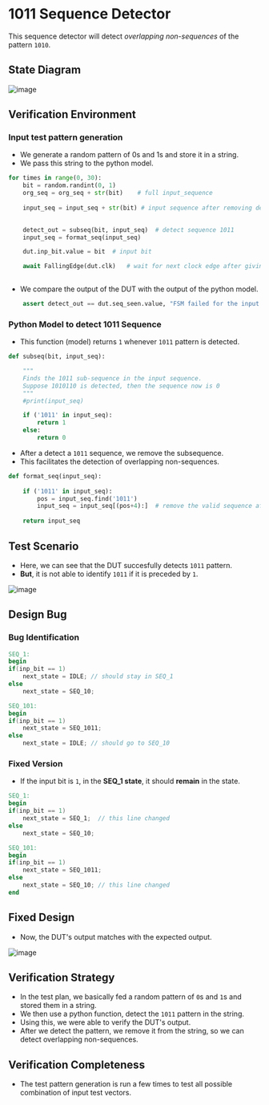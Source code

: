 # 1011 Sequence Detector

This sequence detector will detect *overlapping non-sequences* of the pattern ```1010```.

## State Diagram

![image](https://user-images.githubusercontent.com/66086031/181807213-096f0bdb-89e5-49d0-8422-bd8671787866.png)

## Verification Environment

### Input test pattern generation

- We generate a random pattern of 0s and 1s and store it in a string.
- We pass this string to the python model.

```py
for times in range(0, 30):
    bit = random.randint(0, 1)
    org_seq = org_seq + str(bit)    # full input_sequence
    
    input_seq = input_seq + str(bit) # input sequence after removing detected sequences
    

    detect_out = subseq(bit, input_seq)  # detect sequence 1011
    input_seq = format_seq(input_seq)

    dut.inp_bit.value = bit  # input bit

    await FallingEdge(dut.clk)   # wait for next clock edge after giving input
     
```

- We compare the output of the DUT with the output of the python model.

```python
    assert detect_out == dut.seq_seen.value, "FSM failed for the input sequence = {seq}".format(seq = org_seq)
```

### Python Model to detect 1011 Sequence

- This function (model) returns `1` whenever `1011` pattern is detected.

```python
def subseq(bit, input_seq):

    """
    Finds the 1011 sub-sequence in the input sequence.
    Suppose 1010110 is detected, then the sequence now is 0
    """
    #print(input_seq)    

    if ('1011' in input_seq):
        return 1
    else:
        return 0
```

- After a detect a `1011` sequence, we remove the subsequence.
- This facilitates the detection of overlapping non-sequences.


```python
def format_seq(input_seq):
    
    if ('1011' in input_seq):
        pos = input_seq.find('1011')
        input_seq = input_seq[(pos+4):]  # remove the valid sequence after it is detected       
    
    return input_seq
```

## Test Scenario

- Here, we can see that the DUT succesfully detects `1011` pattern.
- **But**, it is not able to identify `1011` if it is preceded by `1`.

![image](https://user-images.githubusercontent.com/66086031/180468040-63e96875-d569-4d37-a462-117dd348e9b4.png)

## Design Bug

### Bug Identification

```verilog
SEQ_1:
begin
if(inp_bit == 1)
    next_state = IDLE; // should stay in SEQ_1
else
    next_state = SEQ_10;
```

```verilog
SEQ_101:
begin
if(inp_bit == 1)
    next_state = SEQ_1011; 
else
    next_state = IDLE; // should go to SEQ_10
```

### Fixed Version

- If the input bit is `1`, in the **SEQ_1 state**, it should **remain** in the state.

```verilog
SEQ_1:
begin
if(inp_bit == 1)
    next_state = SEQ_1;  // this line changed
else
    next_state = SEQ_10;
```

```verilog
SEQ_101:
begin
if(inp_bit == 1)
    next_state = SEQ_1011; 
else
    next_state = SEQ_10; // this line changed
end
```

## Fixed Design

- Now, the DUT's output matches with the expected output.

![image](https://user-images.githubusercontent.com/66086031/180466632-027366cc-4fbe-4d43-8ea3-ec0520525595.png)

## Verification Strategy

- In the test plan, we basically fed a random pattern of `0`s and `1`s and stored them in a string.
- We then use a python function, detect the `1011` pattern in the string.
- Using this, we were able to verify the DUT's output.
- After we detect the pattern, we remove it from the string, so we can detect overlapping non-sequences.

## Verification Completeness

- The test pattern generation is run a few times to test all possible combination of input test vectors.
